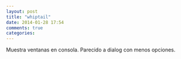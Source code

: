 ```yaml
---
layout: post
title: "whiptail"
date: 2014-01-28 17:54
comments: true
categories: 
---
```

Muestra ventanas en consola. Parecido a dialog con menos opciones.

